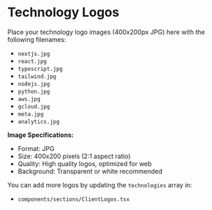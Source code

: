 # Technology Logos

Place your technology logo images (400x200px JPG) here with the following filenames:

- `nextjs.jpg`
- `react.jpg`
- `typescript.jpg`
- `tailwind.jpg`
- `nodejs.jpg`
- `python.jpg`
- `aws.jpg`
- `gcloud.jpg`
- `meta.jpg`
- `analytics.jpg`

**Image Specifications:**
- Format: JPG
- Size: 400x200 pixels (2:1 aspect ratio)
- Quality: High quality logos, optimized for web
- Background: Transparent or white recommended

You can add more logos by updating the `technologies` array in:
- `components/sections/ClientLogos.tsx`

